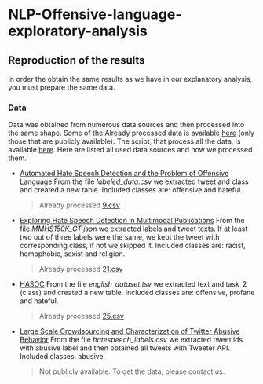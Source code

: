 # NLP-Offensive-language-exploratory-analysis

## Reproduction of the results
In order the obtain the same results as we have in our explanatory analysis, you must prepare the same data.
### Data
Data was obtained from numerous data sources and then processed into the same shape. Some of the Already processed data  is available [here](https://github.com/TimStromajer/NLP-Offensive-language-exploratory-analysis/tree/main/data) (only those that are publicly available). The script, that process all the data, is available [here](https://github.com/TimStromajer/NLP-Offensive-language-exploratory-analysis/blob/main/text_processing.py). Here are listed all used data sources and how we processed them.

 - [Automated Hate Speech Detection and the Problem of Offensive Language](https://github.com/t-davidson/hate-speech-and-offensive-language)
 From the file *labeled_data.csv* we extracted tweet and class and created a new table.
 Included classes are: offensive and hateful.
	> Already processed [9.csv](https://github.com/TimStromajer/NLP-Offensive-language-exploratory-analysis/blob/main/data/9.csv)

 - [Exploring Hate Speech Detection in Multimodal Publications](https://gombru.github.io/2019/10/09/MMHS/)
 From the file *MMHS150K_GT.json* we extracted labels and tweet texts. If at least two out of three labels were the same, we kept the tweet with corresponding class, if not we skipped it.
Included classes are: racist, homophobic, sexist and religion.
	> Already processed [21.csv](https://github.com/TimStromajer/NLP-Offensive-language-exploratory-analysis/blob/main/data/21.csv)
	
- [HASOC](https://hasocfire.github.io/hasoc/2019/dataset.html)
From the file *english_dataset.tsv* we extracted text and task_2 (class) and created a new table.
Included classes are: offensive, profane and hateful.
	> Already processed [25.csv](https://github.com/TimStromajer/NLP-Offensive-language-exploratory-analysis/blob/main/data/25.csv)
	
- [Large Scale Crowdsourcing and Characterization of Twitter Abusive Behavior](https://github.com/ENCASEH2020/hatespeech-twitter)
From the file *hatespeech_labels.csv* we extracted tweet ids with abusive label and then obtained all tweets with Tweeter API.
Included classes: abusive.
	> Not publicly available. To get the data, please contact us.